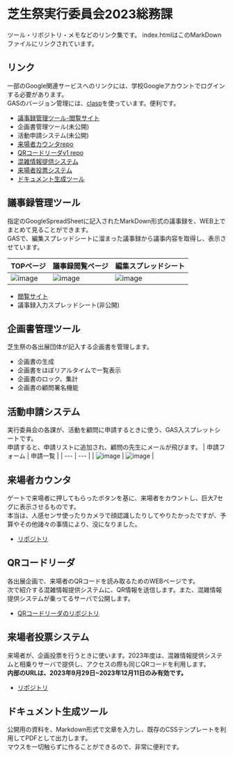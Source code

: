 # 芝生祭実行委員会2023総務課

ツール・リポジトリ・メモなどのリンク集です。
index.htmlはこのMarkDownファイルにリンクされています。

## リンク

一部のGoogle関連サービスへのリンクには、学校Googleアカウントでログインする必要があります。  
GASのバージョン管理には、[clasp](https://github.com/google/clasp)を使っています。便利です。

- [議事録管理ツール-閲覧サイト](https://tsukasatakahashi-z8.github.io/shibafufes2023-somu/jump.html)
- 企画書管理ツール(未公開)
- 活動申請システム(未公開)
- [来場者カウンタrepo](https://github.com/TsukasaTakahashi-z8/shibafes2023-visitors-counter)
- [QRコードリーダv1 repo](https://github.com/TsukasaTakahashi-z8/shibafes2023QR)
- [混雑情報提供システム](https://github.com/TsukasaTakahashi-z8/shibafes2023-congestion-situation-providing-system.git)
- [来場者投票システム](https://github.com/TsukasaTakahashi-z8/shibafes2023-vote)
- [ドキュメント生成ツール](https://github.com/TsukasaTakahashi-z8/shibafes2023-documents-generator.git)

## 議事録管理ツール

指定のGoogleSpreadSheetに記入されたMarkDown形式の議事録を、WEB上でまとめて見ることができます。  
GASで、編集スプレッドシートに溜まった議事録から議事内容を取得し、表示させています。

| TOPページ | 議事録閲覧ページ | 編集スプレッドシート |
|---|---|---|
|![image](https://github.com/TsukasaTakahashi-z8/shibafufes2023-somu/assets/127503211/365d0434-3a51-46a4-8e1f-97feed2b0f4d)|![image](https://github.com/TsukasaTakahashi-z8/shibafufes2023-somu/assets/127503211/76ee80da-2fcc-4c73-bb6f-eb8b6c371c5d)|![image](https://github.com/TsukasaTakahashi-z8/shibafufes2023-somu/assets/127503211/a6b6dd22-9025-4416-bf83-5ee06e53e111)|

- [閲覧サイト](https://tsukasatakahashi-z8.github.io/shibafufes2023-somu/jump.html)
- 議事録入力スプレッドシート(非公開)

## 企画書管理ツール

芝生祭の各出展団体が記入する企画書を管理します。

- 企画書の生成
- 企画書をほぼリアルタイムで一覧表示
- 企画書のロック、集計
- 企画書の顧問署名機能

## 活動申請システム

実行委員会の各課が、活動を顧問に申請するときに使う、GAS入スプレットシートです。  
申請すると、申請リストに追加され、顧問の先生にメールが飛びます。
| 申請フォーム | 申請一覧 |
| --- | --- |
| ![image](https://github.com/TsukasaTakahashi-z8/shibafufes2023-somu/assets/127503211/e8129cb1-e54f-48a0-a71f-613807e47bd9) | ![image](https://github.com/TsukasaTakahashi-z8/shibafufes2023-somu/assets/127503211/b279e18a-bfe4-4407-a7d8-028ab9d9bb36) |

## 来場者カウンタ

ゲートで来場者に押してもらったボタンを基に、来場者をカウントし、巨大7セグに表示させるものです。  
本当は、人感センサ使ったりカメラで顔認識したりしてやりたかったですが、予算やその他諸々の事情により、没になりました。
- [リポジトリ](https://github.com/TsukasaTakahashi-z8/shibafes2023-visitors-counter)

## QRコードリーダ

各出展企画で、来場者のQRコードを読み取るためのWEBページです。  
次で紹介する混雑情報提供システムに、QR情報を送信します。また、混雑情報提供システムが乗ってるサーバで公開します。

- [QRコードリーダのリポジトリ](https://github.com/TsukasaTakahashi-z8/shibafes2023QR)

## 来場者投票システム

来場者が、企画投票を行うときに使います。2023年度は、混雑情報提供システムと相乗りサーバで提供し、アクセスの際も同じQRコードを利用します。  
**内部のURLは、2023年9月29日~2023年12月11日のみ有効です。**

- [リポジトリ](https://github.com/TsukasaTakahashi-z8/shibafes2023-vote)

## ドキュメント生成ツール

公開用の資料を、Markdown形式で文章を入力し、既存のCSSテンプレートを利用してPDFとして出力します。  
マウスを一切触らずに作ることができるので、非常に便利です。
